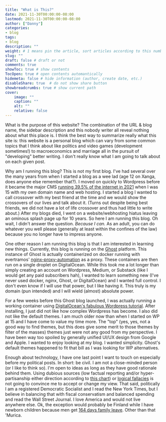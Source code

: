 ```yaml
---
title: "What is This?"
date: 2021-11-30T00:00:00-08:00
lastmod: 2021-11-30T00:00:00-08:00
author: ["Danny"]
categories: 
- blog
tags: 
- blog
description: ""
weight: # 1 means pin the article, sort articles according to this number
slug: ""
draft: false # draft or not
comments: true
showToc: true # show contents
TocOpen: true # open contents automantically
hidemeta: false # hide information (author, create date, etc.)
disableShare: true	# do not show share button
showbreadcrumbs: true # show current path
cover:
    image: ""
    caption: ""
    alt: ""
    relative: false
---
```


What is the purpose of this website? The combination of the URL & blog name, the sidebar description and this nobody writer all reveal nothing about what this place is. I think the best way to summarize really what this site is: this website is a personal blog which can vary from some common topics that I think about like politics and video games (development sometimes!) to macroeconomics and marriage all in the pursuit of "developing" better writing. I don't really know what I am going to talk about on each given post.

Why am I running this blog? This is not my first blog. I've had several over the many years from when I started a blog as a wee lad (age 12 on Xanga, does anyone else remember that?). I moved on quickly to Wordpress before it became the major CMS [running 39.5% of the internet in 2021](https://techjury.net/blog/percentage-of-wordpress-websites/) when I was 15 with my own domain name and web hosting. I started a blog I wanted to call crossover with my best friend at the time and we would show the crossovers of our lives and talk about it. (Turns out despite being best friends, we did not have a lot of life crossover and thus had little to write about.) After my blogs died, I went on a website/webhosting hiatus leaving an ominous splash page up for 10 years. So here I am running this blog. Oh wait, I didn't answer the question. _Because I can._ As an adult, you can do whatever you well please (generally at least within the confines of the law) because you no longer have to impress anyone.

One other reason I am running this blog is that I am interested in learning new things. Currently, this blog is running on the [Ghost](https://ghost.org/) platform. This instance of Ghost is actually containerized on docker running with evertramos' [nginx-proxy-automation](https://github.com/evertramos/nginx-proxy-automation) as a proxy. These containers are then run on a single droplet on DigitalOcean. While this took me a lot longer than simply creating an account on Wordpress, Medium, or Substack (like I would get any paid subscribers hah), I wanted to learn something new (I've never used docker, nginx, Ghost, or DigitalOcean) and I wanted full control. I don't even know if I will use that power, but I like having it. This truly is my domain (pun intended) and I will wield (almost) absolute power.

For a few weeks before this Ghost blog launched, I was actually running a working container using [DigitalOcean's fabulous Wordpress tutorial](https://www.digitalocean.com/community/tutorials/how-to-install-wordpress-with-docker-compose). After installing, I just did not like how complex Wordpress has become. I also did not like the default themes. I am much older now than when I started on WP at 15 and I have come to value my time more. The "top" (yes, yes, not a good way to find themes, but this does give some merit to those themes by filter of the masses) themes just were not any good from my perspective. I have been way too spoiled by generally unified UI/UX design from Google and Apple. I wanted to enjoy looking at my blog. I wanted simplicity. Ghost's default themes happened to fit that bill as I was looking for WP alternatives.

Enough about technology, I have one last point I want to touch on especially before my political posts. In short: be civil. I am not a close-minded person (or I like to think so). I'm open to ideas as long as they have good rationale behind them. Using dubious sources (low factual reporting and/or hyper-partisanship either direction according to [this chart](https://adfontesmedia.com/)) or [logical fallacies](https://yourlogicalfallacyis.com/) is not going to convince me to accept or change my view. That said, politically I am a registered Democratic Socialist and I read the New York Times, but I believe in balancing that with fiscal conservatism and balanced spending and read the Wall Street Journal. I love America and would not live anywhere else. Ok, the exception would probably be Finland while I have newborn children because men get [164 days family leave](https://www.nytimes.com/2020/02/06/world/europe/finland-parental-leave-equality.html). Other than that 'Murica.
